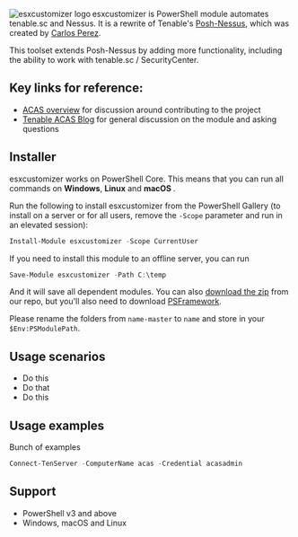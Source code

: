 <img align="left" src=https://user-images.githubusercontent.com/8278033/55955866-d3b64900-5c62-11e9-8175-92a8427d7f94.png alt="esxcustomizer logo"> esxcustomizer is PowerShell module automates tenable.sc and Nessus. It is a rewrite of Tenable's [Posh-Nessus](https://github.com/tenable/Posh-Nessus), which was created by [Carlos Perez](https://www.trustedsec.com/team/carlos-perez/).

This toolset extends Posh-Nessus by adding more functionality, including the ability to work with tenable.sc / SecurityCenter.

## Key links for reference:

- [ACAS overview](https://www.ask-Ten.info/overview/) for discussion around contributing to the project
- [Tenable ACAS Blog](https://www.tenable.com/blog/tenable-selected-for-disa-s-Ten-vulnerability-management-solution) for general discussion on the module and asking questions

## Installer

esxcustomizer works on PowerShell Core. This means that you can run all commands on <strong>Windows</strong>, <strong>Linux</strong> and <strong>macOS </strong>.

Run the following to install esxcustomizer from the PowerShell Gallery (to install on a server or for all users, remove the `-Scope` parameter and run in an elevated session):

```powershell
Install-Module esxcustomizer -Scope CurrentUser
```

If you need to install this module to an offline server, you can run

```powershell
Save-Module esxcustomizer -Path C:\temp
```
And it will save all dependent modules. You can also [download the zip](https://github.com/potatoqualitee/esxcustomizer/archive/master.zip) from our repo, but you'll also need to download [PSFramework](https://github.com/PowershellFrameworkCollective/psframework/archive/development.zip).

Please rename the folders from `name-master` to `name` and store in your `$Env:PSModulePath`.

## Usage scenarios

- Do this
- Do that
- Do this

## Usage examples

Bunch of examples

```powershell
Connect-TenServer -ComputerName acas -Credential acasadmin
```

## Support

* PowerShell v3 and above
* Windows, macOS and Linux
